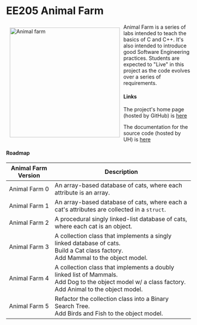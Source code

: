 EE205 Animal Farm
=================

<img src="images/animal_farm_full.jpg" width="300" align="left" hspace="10" vspace="10" alt="Animal farm"/>

Animal Farm is a series of labs intended to teach the basics of C and C++.  It's also intended to introduce good
Software Engineering practices.  Students are expected to "Live" in
this project as the code evolves over a series of requirements.

#### Links
The project's home page (hosted by GitHub) is [here](https://github.com/marknelsonengineer/ee205_lab10d_animal_farm_2)

The documentation for the source code (hosted by UH) is [here](http://www2.hawaii.edu/~marknels/ee205/animalFarm/index.html)

#### Roadmap
| Animal Farm Version | Description                                                                                                                                                     |
|---------------------|-----------------------------------------------------------------------------------------------------------------------------------------------------------------|
| Animal Farm 0       | An array-based database of cats, where each attribute is an array.                                                                                              |
| Animal Farm 1       | An array-based database of cats, where each a cat's attributes are collected in a `struct`.                                                                     |
| Animal Farm 2       | A procedural singly linked-list database of cats, where each cat is an object.                                                                                  |
| Animal Farm 3       | A collection class that implements a singly linked database of cats.  <br/>Build a Cat class factory.  <br/>Add Mammal to the object model.                     |
| Animal Farm 4       | A collection class that implements a doubly linked list of Mammals.  <br/>Add Dog to the object model w/ a class factory.  <br/>Add Animal to the object model. |
| Animal Farm 5       | Refactor the collection class into a Binary Search Tree.  <br/>Add Birds and Fish to the object model.                                                          |
